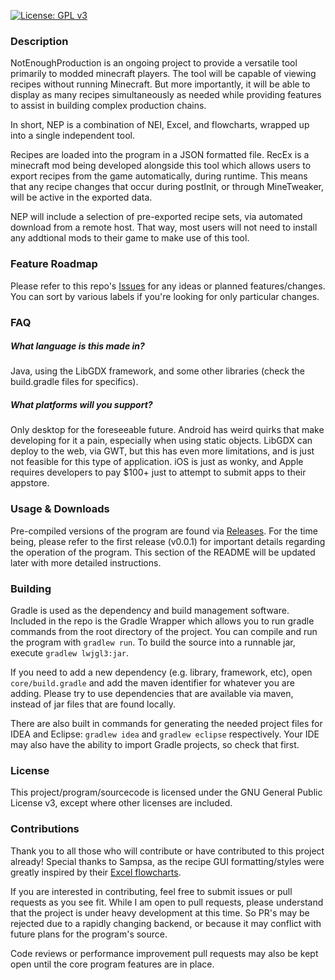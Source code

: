 [![License: GPL v3](https://img.shields.io/badge/License-GPLv3-blue.svg)](https://www.gnu.org/licenses/gpl-3.0)
### Description
NotEnoughProduction is an ongoing project to provide a versatile tool primarily to modded minecraft players. The tool will be capable of viewing recipes without running Minecraft. But more importantly, it will be able to display as many recipes simultaneously as needed while providing features to assist in building complex production chains.

In short, NEP is a combination of NEI, Excel, and flowcharts, wrapped up into a single independent tool.

Recipes are loaded into the program in a JSON formatted file. RecEx is a minecraft mod being developed alongside this tool which allows users to export recipes from the game automatically, during runtime. This means that any recipe changes that occur during postInit, or through MineTweaker, will be active in the exported data.

NEP will include a selection of pre-exported recipe sets, via automated download from a remote host. That way, most users will not need to install any addtional mods to their game to make use of this tool.

### Feature Roadmap
Please refer to this repo's [Issues](https://github.com/bigbass1997/NotEnoughProduction/issues) for any ideas or planned features/changes. You can sort by various labels if you're looking for only particular changes.

### FAQ
##### What language is this made in?
Java, using the LibGDX framework, and some other libraries (check the build.gradle files for specifics).
##### What platforms will you support?
Only desktop for the foreseeable future. Android has weird quirks that make developing for it a pain, especially when using static objects. LibGDX can deploy to the web, via GWT, but this has even more limitations, and is just not feasible for this type of application. iOS is just as wonky, and Apple requires developers to pay $100+ just to attempt to submit apps to their appstore.

### Usage & Downloads
Pre-compiled versions of the program are found via [Releases](https://github.com/bigbass1997/NotEnoughProduction/releases). For the time being, please refer to the first release (v0.0.1) for important details regarding the operation of the program. This section of the README will be updated later with more detailed instructions.

### Building
Gradle is used as the dependency and build management software. Included in the repo is the Gradle Wrapper which allows you to run gradle commands from the root directory of the project. You can compile and run the program with `gradlew run`. To build the source into a runnable jar, execute `gradlew lwjgl3:jar`.

If you need to add a new dependency (e.g. library, framework, etc), open `core/build.gradle` and add the maven identifier for whatever you are adding. Please try to use dependencies that are available via maven, instead of jar files that are found locally.

There are also built in commands for generating the needed project files for IDEA and Eclipse: `gradlew idea` and `gradlew eclipse` respectively. Your IDE may also have the ability to import Gradle projects, so check that first.

### License
This project/program/sourcecode is licensed under the GNU General Public License v3, except where other licenses are included.

### Contributions
Thank you to all those who will contribute or have contributed to this project already! Special thanks to Sampsa, as the recipe GUI formatting/styles were greatly inspired by their [Excel flowcharts](https://gtnh.miraheze.org/wiki/Sampsa's_Excellent_Flowcharts).

If you are interested in contributing, feel free to submit issues or pull requests as you see fit. While I am open to pull requests, please understand that the project is under heavy development at this time. So PR's may be rejected due to a rapidly changing backend, or because it may conflict with future plans for the program's source.

Code reviews or performance improvement pull requests may also be kept open until the core program features are in place.
